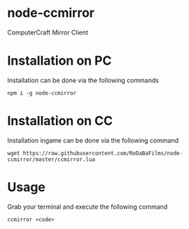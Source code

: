 # node-ccmirror
ComputerCraft Mirror Client

# Installation on PC
Installation can be done via the following commands
```
npm i -g node-ccmirror
```

# Installation on CC
Installation ingame can be done via the following command
```
wget https://raw.githubusercontent.com/RoDaBaFilms/node-ccmirror/master/ccmirror.lua
```

# Usage
Grab your terminal and execute the following command
```
ccmirror <code>
```
